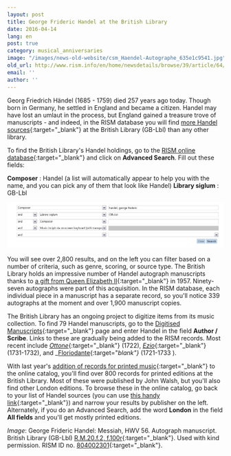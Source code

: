 ```yaml
---
layout: post
title: George Frideric Handel at the British Library
date: 2016-04-14
lang: en
post: true
category: musical_anniversaries
image: "/images/news-old-website/csm_Haendel-Autographe_635e1c9541.jpg"
old_url: http://www.rism.info/en/home/newsdetails/browse/39/article/64/george-frideric-handel-at-the-british-library.html
email: ''
author: ''
---
```


Georg Friedrich Händel (1685 - 1759) died 257 years ago today. Though born in Germany, he settled in England and became a citizen. Handel may have lost an umlaut in the process, but England gained a treasure trove of manuscripts - and indeed, in the RISM database you will find [more Handel sources](https://opac.rism.info/search?View=rism&author=George+Frideric+Handel){:target="_blank"} at the British Library (GB-Lbl) than any other library.

To find the British Library's Handel holdings, go to the [RISM online database](https://opac.rism.info/){:target="_blank"} and click on **Advanced Search**. Fill out these fields:

**Composer** : Handel (a list will automatically appear to help you with the name, and you can pick any of them that look like Handel)
**Library siglum** : GB-Lbl

![Advanced search](/resources-old-website/news/Haendel-Autographe_advanced_search.jpg)

You will see over 2,800 results, and on the left you can filter based on a number of criteria, such as genre, scoring, or source type. The British Library holds an impressive number of Handel autograph manuscripts thanks to [a gift from Queen Elizabeth II](http://www.bl.uk/eblj/2009articles/article2.html){:target="_blank"} in 1957. Ninety-seven autographs were part of this acquisition. In the RISM database, each individual piece in a manuscript has a separate record, so you'll notice 339 autographs at the moment and over 1,900 manuscript copies.

The British Library has an ongoing project to digitize items from its music collection. To find 79 Handel manuscripts, go to the [Digitised Manuscripts](http://www.bl.uk/manuscripts/AdvancedSearch.aspx){:target="_blank"} page and enter Handel in the field **Author / Scribe**. Links to these are gradually being added to the RISM records. Most recent include [_Ottone_](http://www.bl.uk/manuscripts/FullDisplay.aspx?ref=R.M.20.b.9){:target="_blank"} (1722), [_Ezio_](http://www.bl.uk/manuscripts/FullDisplay.aspx?ref=R.M.20.a.12){:target="_blank"} (1731-1732), and _[Floriodante](http://www.bl.uk/manuscripts/FullDisplay.aspx?ref=R.M.20.b.2){:target="_blank"}_ (1721-1733 ).

With last year's [addition of records for printed music](/new_at_rism/2015/05/21/printed-music-ai-and-bi-now-in-risms-online.html){:target="_blank"} to the online catalog, you'll find over 800 records for printed editions at the British Library. Most of these were published by John Walsh, but you'll also find other London editions. To browse these in the online catalog, go back to your list of Handel sources (you can use [this handy link](https://opac.rism.info/search?View=rism&author=George+Frideric+Handel&siglum=GB-Lbl){:target="_blank"}) and narrow your results by publisher on the left. Alternately, if you do an Advanced Search, add the word **London** in the field **All fields** and you'll get mostly printed editions.


_Image_: George Frideric Handel: Messiah, HWV 56. Autograph manuscript. British Library (GB-Lbl) [R.M.20.f.2, f.100r](http://www.bl.uk/manuscripts/FullDisplay.aspx?ref=R.M.20.f.2){:target="_blank"}. Used with kind permission. RISM ID no. [804002301](https://opac.rism.info/search?id=804002301){:target="_blank"}.
